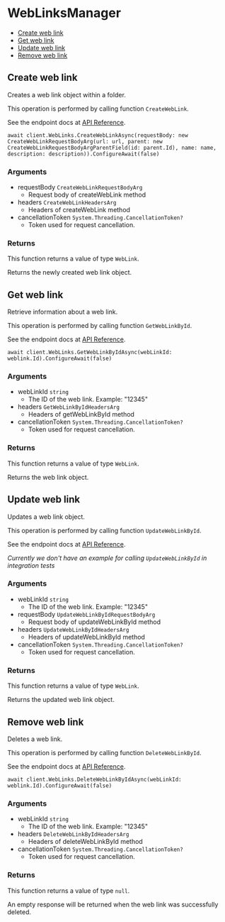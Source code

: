 # WebLinksManager


- [Create web link](#create-web-link)
- [Get web link](#get-web-link)
- [Update web link](#update-web-link)
- [Remove web link](#remove-web-link)

## Create web link

Creates a web link object within a folder.

This operation is performed by calling function `CreateWebLink`.

See the endpoint docs at
[API Reference](https://developer.box.com/reference/post-web-links/).

<!-- sample post_web_links -->
```
await client.WebLinks.CreateWebLinkAsync(requestBody: new CreateWebLinkRequestBodyArg(url: url, parent: new CreateWebLinkRequestBodyArgParentField(id: parent.Id), name: name, description: description)).ConfigureAwait(false)
```

### Arguments

- requestBody `CreateWebLinkRequestBodyArg`
  - Request body of createWebLink method
- headers `CreateWebLinkHeadersArg`
  - Headers of createWebLink method
- cancellationToken `System.Threading.CancellationToken?`
  - Token used for request cancellation.


### Returns

This function returns a value of type `WebLink`.

Returns the newly created web link object.


## Get web link

Retrieve information about a web link.

This operation is performed by calling function `GetWebLinkById`.

See the endpoint docs at
[API Reference](https://developer.box.com/reference/get-web-links-id/).

<!-- sample get_web_links_id -->
```
await client.WebLinks.GetWebLinkByIdAsync(webLinkId: weblink.Id).ConfigureAwait(false)
```

### Arguments

- webLinkId `string`
  - The ID of the web link. Example: "12345"
- headers `GetWebLinkByIdHeadersArg`
  - Headers of getWebLinkById method
- cancellationToken `System.Threading.CancellationToken?`
  - Token used for request cancellation.


### Returns

This function returns a value of type `WebLink`.

Returns the web link object.


## Update web link

Updates a web link object.

This operation is performed by calling function `UpdateWebLinkById`.

See the endpoint docs at
[API Reference](https://developer.box.com/reference/put-web-links-id/).

*Currently we don't have an example for calling `UpdateWebLinkById` in integration tests*

### Arguments

- webLinkId `string`
  - The ID of the web link. Example: "12345"
- requestBody `UpdateWebLinkByIdRequestBodyArg`
  - Request body of updateWebLinkById method
- headers `UpdateWebLinkByIdHeadersArg`
  - Headers of updateWebLinkById method
- cancellationToken `System.Threading.CancellationToken?`
  - Token used for request cancellation.


### Returns

This function returns a value of type `WebLink`.

Returns the updated web link object.


## Remove web link

Deletes a web link.

This operation is performed by calling function `DeleteWebLinkById`.

See the endpoint docs at
[API Reference](https://developer.box.com/reference/delete-web-links-id/).

<!-- sample delete_web_links_id -->
```
await client.WebLinks.DeleteWebLinkByIdAsync(webLinkId: weblink.Id).ConfigureAwait(false)
```

### Arguments

- webLinkId `string`
  - The ID of the web link. Example: "12345"
- headers `DeleteWebLinkByIdHeadersArg`
  - Headers of deleteWebLinkById method
- cancellationToken `System.Threading.CancellationToken?`
  - Token used for request cancellation.


### Returns

This function returns a value of type `null`.

An empty response will be returned when the web link
was successfully deleted.


